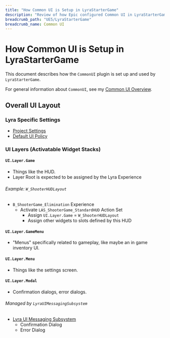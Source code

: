 ```yaml
---
title: "How Common UI is Setup in LyraStarterGame"
description: "Review of how Epic configured Common UI in LyraStarterGame"
breadcrumb_path: "UE5/LyraStarterGame"
breadcrumb_name: Common UI
---
```



# How Common UI is Setup in LyraStarterGame

This document describes how the `CommonUI` plugin is set up and used by `LyraStarterGame`.

For general information about `CommonUI`, see my [Common UI Overview](/UE5/CommonUI/).

## Overall UI Layout

### Lyra Specific Settings

- [Project Settings](./ProjectSettings)
- [Default UI Policy](./DefaultUIPolicy)

### UI Layers (Activatable Widget Stacks)

#### `UI.Layer.Game`
- Things like the HUD.
- Layer Root is expected to be assigned by the Lyra Experience

###### Example: `W_ShooterHUDLayout`
- `B_ShooterGame_Elimination` Experience
  - Activate `LAS_ShooterGame_StandardHUD` Action Set
    - Assign `UI.Layer.Game` = `W_ShooterHUDLayout`
    - Assign other widgets to slots defined by this HUD

#### `UI.Layer.GameMenu`
- "Menus" specifically related to gameplay, like maybe an in game inventory UI.

#### `UI.Layer.Menu`
- Things like the settings screen.

#### `UI.Layer.Modal`
- Confirmation dialogs, error dialogs.

###### Managed by `LyraUIMessagingSubsystem`
- [Lyra UI Messaging Subsystem](./LyraUIMessagingSubsystem)
  - Confirmation Dialog
  - Error Dialog

